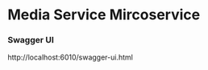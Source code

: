 <h1>Media Service Mircoservice</h1>

<h3>Swagger UI</h3>
<p>http://localhost:6010/swagger-ui.html</p>
